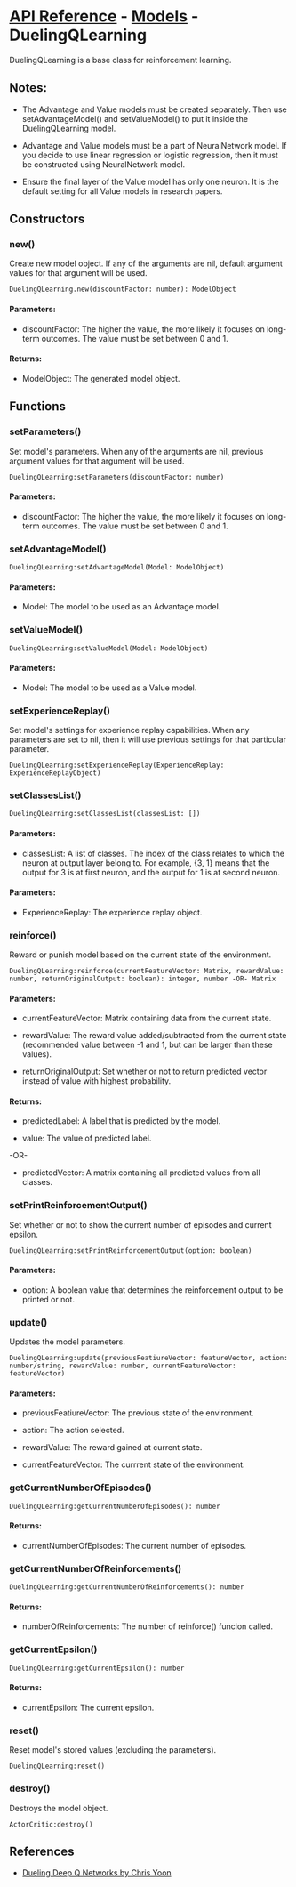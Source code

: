 # [API Reference](../../API.md) - [Models](../Models.md) - DuelingQLearning

DuelingQLearning is a base class for reinforcement learning.

## Notes:

* The Advantage and Value models must be created separately. Then use setAdvantageModel() and setValueModel() to put it inside the DuelingQLearning model.

* Advantage and Value models must be a part of NeuralNetwork model. If you decide to use linear regression or logistic regression, then it must be constructed using NeuralNetwork model. 

* Ensure the final layer of the Value model has only one neuron. It is the default setting for all Value models in research papers.

## Constructors

### new()

Create new model object. If any of the arguments are nil, default argument values for that argument will be used.

```
DuelingQLearning.new(discountFactor: number): ModelObject
```

#### Parameters:

* discountFactor: The higher the value, the more likely it focuses on long-term outcomes. The value must be set between 0 and 1.

#### Returns:

* ModelObject: The generated model object.

## Functions

### setParameters()

Set model's parameters. When any of the arguments are nil, previous argument values for that argument will be used.

```
DuelingQLearning:setParameters(discountFactor: number)
```

#### Parameters:

* discountFactor: The higher the value, the more likely it focuses on long-term outcomes. The value must be set between 0 and 1.

### setAdvantageModel()

```
DuelingQLearning:setAdvantageModel(Model: ModelObject)
```

#### Parameters:

* Model: The model to be used as an Advantage model.

### setValueModel()

```
DuelingQLearning:setValueModel(Model: ModelObject)
```

#### Parameters:

* Model: The model to be used as a Value model.

### setExperienceReplay()

Set model's settings for experience replay capabilities. When any parameters are set to nil, then it will use previous settings for that particular parameter.

```
DuelingQLearning:setExperienceReplay(ExperienceReplay: ExperienceReplayObject)
```

### setClassesList()

```
DuelingQLearning:setClassesList(classesList: [])
```

#### Parameters:

* classesList: A list of classes. The index of the class relates to which the neuron at output layer belong to. For example, {3, 1} means that the output for 3 is at first neuron, and the output for 1 is at second neuron.

#### Parameters:

* ExperienceReplay: The experience replay object.

### reinforce()

Reward or punish model based on the current state of the environment.

```
DuelingQLearning:reinforce(currentFeatureVector: Matrix, rewardValue: number, returnOriginalOutput: boolean): integer, number -OR- Matrix
```

#### Parameters:

* currentFeatureVector: Matrix containing data from the current state.

* rewardValue: The reward value added/subtracted from the current state (recommended value between -1 and 1, but can be larger than these values). 

* returnOriginalOutput: Set whether or not to return predicted vector instead of value with highest probability.

#### Returns:

* predictedLabel: A label that is predicted by the model.

* value: The value of predicted label.

-OR-

* predictedVector: A matrix containing all predicted values from all classes.

### setPrintReinforcementOutput()

Set whether or not to show the current number of episodes and current epsilon.

```
DuelingQLearning:setPrintReinforcementOutput(option: boolean)
```
#### Parameters:

* option: A boolean value that determines the reinforcement output to be printed or not.

### update()

Updates the model parameters.

```
DuelingQLearning:update(previousFeatiureVector: featureVector, action: number/string, rewardValue: number, currentFeatureVector: featureVector)
```

#### Parameters:

* previousFeatiureVector: The previous state of the environment.

* action: The action selected.

* rewardValue: The reward gained at current state.

* currentFeatureVector: The currrent state of the environment.

### getCurrentNumberOfEpisodes()

```
DuelingQLearning:getCurrentNumberOfEpisodes(): number
```

#### Returns:

* currentNumberOfEpisodes: The current number of episodes.

### getCurrentNumberOfReinforcements()

```
DuelingQLearning:getCurrentNumberOfReinforcements(): number
```

#### Returns:

* numberOfReinforcements: The number of reinforce() funcion called.

### getCurrentEpsilon()

```
DuelingQLearning:getCurrentEpsilon(): number
```

#### Returns:

* currentEpsilon: The current epsilon.

### reset()

Reset model's stored values (excluding the parameters).

```
DuelingQLearning:reset()
```

### destroy()

Destroys the model object.

```
ActorCritic:destroy()
```

## References

* [Dueling Deep Q Networks by Chris Yoon](https://towardsdatascience.com/dueling-deep-q-networks-81ffab672751)
